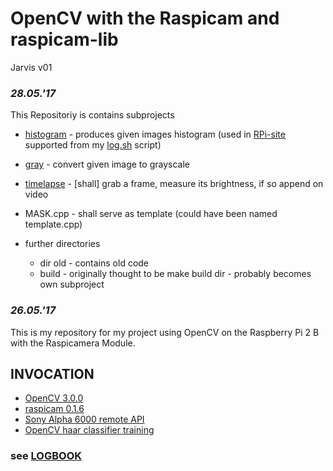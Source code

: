 # OpenCV with the Raspicam and raspicam-lib
 Jarvis v01

 ### ***28.05.'17***

 This Repositoriy is contains subprojects
 - [histogram](https://github.com/jarvis-owl/image_processingPP/tree/master/histogram) - produces given images histogram (used in [RPi-site](https://github.com/jarvis-owl/RPi-site) supported from my [log.sh](https://github.com/jarvis-owl/myBash/blob/master/log.sh) script)
 - [gray](https://github.com/jarvis-owl/image_processingPP/tree/master/gray) - convert given image to grayscale
 - [timelapse](https://github.com/jarvis-owl/image_processingPP/tree/master/timelapse) - [shall] grab a frame, measure its brightness, if so append on video
 - MASK.cpp - shall serve as template (could have been named template.cpp)


  - further directories
     - dir old - contains old code
     - build - originally thought to be make build dir - probably becomes own subproject


### ***26.05.'17***

This is my repository for my project using OpenCV on the Raspberry Pi 2 B with the Raspicamera Module.

## INVOCATION
- [OpenCV 3.0.0](http://opencv.org/opencv-3-0.html)
- [raspicam 0.1.6](https://www.uco.es/investiga/grupos/ava/node/40)
- [Sony Alpha 6000 remote API](https://github.com/alech/alphamote)
- [OpenCV haar classifier training](https://github.com/mrnugget/opencv-haar-classifier-training)

### see [LOGBOOK](https://github.com/jarvis-owl/image_processingPP/blob/master/LOGBOOK.md)
